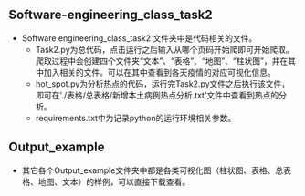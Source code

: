 ## Software-engineering_class_task2
- Software engineering_class_task2 文件夹中是代码相关的文件。
  + Task2.py为总代码，点击运行之后输入从哪个页码开始爬即可开始爬取。爬取过程中会创建四个文件夹“文本”、“表格”、“地图”、“柱状图”，并在其中加入相关的文件。可以在其中查看到各天疫情的对应可视化信息。
  + hot_spot.py为分析热点的代码，运行完Task2.py文件之后执行该文件，即可在'./表格/总表格/新增本土病例热点分析.txt'文件中查看到热点的分析。
  + requirements.txt中为记录python的运行环境相关参数。
## Output_example
- 其它各个Output_example文件夹中都是各类可视化图（柱状图、表格、总表格、地图、文本）的样例，可以直接下载查看。
